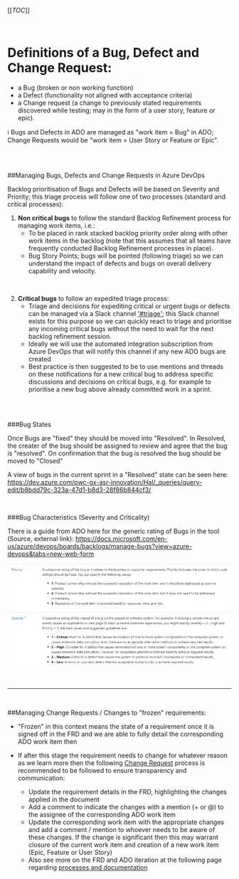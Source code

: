 
[[_TOC_]]



<br>

# Definitions of a Bug, Defect and Change Request:
- a Bug (broken or non working function) 
- a Defect (functionality not aligned with acceptance criteria) 
- a Change request (a change to previously stated requirements discovered while testing; may in the form of a user story, feature or epic).

:information_source: Bugs and Defects in ADO are managed as "work item = Bug" in ADO; Change Requests would be "work item = User Story or Feature or Epic".


<br>
<br>


##Managing Bugs, Defects and Change Requests in Azure DevOps 

Backlog prioritisation of Bugs and Defects will be based on Severity and Priority; this triage process will follow one of two processes (standard and critical processes):
<br>

1. **Non critical bugs** to follow the standard Backlog Refinement process for managing work items, i.e.: 
   - To be placed in rank stacked backlog priority order along with other work items in the backlog (note that this assumes that all teams have frequently conducted Backlog Refinement processes in place).
   - Bug Story Points; bugs will be pointed (following triage) so we can understand the impact of defects and bugs on overall delivery capability and velocity.

<br>

2. **Critical bugs** to follow an expedited triage process:
   - Triage and decisions for expediting critical or urgent bugs or defects can be managed via a Slack channel ['#triage'](https://project-water-team.slack.com/archives/C012D1Z734P); this Slack channel exists for this purpose so we can quickly react to triage and prioritise any incoming critical bugs without the need to wait for the next backlog refinement session. 
   - Ideally we will use the automated integration subscription from Azure DevOps that will notify this channel if any new ADO bugs are created
   - Best practice is then suggested to be to use mentions and threads on these notifications for a new critical bug to address specific discussions and decisions on critical bugs, e.g. for example to prioritise a new bug above already committed work in a sprint.


<br> 
<br> 

###Bug States

Once Bugs are "fixed" they should be moved into "Resolved".
In Resolved, the creater of the bug should be assigned to review and agree that the bug is "resolved".
On confirmation that the bug is resolved the bug should be moved to "Closed"

A view of bugs in the current sprint in a "Resolved" state can be seen here: https://dev.azure.com/pwc-gx-asr-innovation/Hal/_queries/query-edit/b8bdd79c-323a-47d1-b8d3-28f86b844cf3/


<br> 


###Bug Characteristics (Severity and Criticality) 

There is a guide from ADO here for the generic rating of Bugs in the tool (Source, external link): 
https://docs.microsoft.com/en-us/azure/devops/boards/backlogs/manage-bugs?view=azure-devops&tabs=new-web-form

![image.png](/.attachments/image-386a66f9-40b7-4904-9b4e-1f73bda64900.png)


<br> 

-------------


<br> 


##Managing Change Requests / Changes to "frozen" requirements: 
- "Frozen" in this context means the state of a requirement once it is signed off in the FRD and we are able to fully detail the corresponding ADO work item then
 - If after this stage the requirement needs to change for whatever reason as we learn more then the following [Change Request](https://dev.azure.com/pwc-gx-asr-innovation/Hal/_wiki/wikis/Hal.wiki/35/Managing-Bugs-Defects-and-Change-Requests) process is recommended to be followed to ensure transparency and communication:

   - Update the requirement details in the FRD, highlighting the changes applied in the document
   - Add a comment to indicate the changes with a mention (+ or @) to the assignee of the corresponding ADO work item
   - Update the corresponding work item with the appropriate changes and add a comment / mention to whoever needs to be aware of these changes. If the change is significant then this may warrant closure of the current work item and creation of a new work item (Epic, Feature or User Story)
   - Also see more on the FRD and ADO iteration at the following page regarding [processes and documentation](https://dev.azure.com/pwc-gx-asr-innovation/Hal/_wiki/wikis/Hal.wiki/26/Agile-Ceremonies-tools-and-documentation?anchor=1.-functional-requirements-document)


